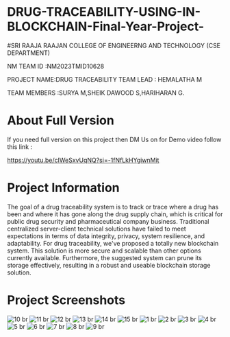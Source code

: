 # DRUG-TRACEABILITY-USING-IN-BLOCKCHAIN-Final-Year-Project-
#SRI RAAJA RAAJAN COLLEGE OF ENGINEERNG AND TECHNOLOGY (CSE DEPARTMENT)

NM TEAM ID :NM2023TMID10628

PROJECT NAME:DRUG TRACEABILITY
TEAM LEAD : HEMALATHA M

TEAM MEMBERS :SURYA M,SHEIK DAWOOD S,HARIHARAN G.

# About Full Version
If you need full version on this project then DM Us on  for Demo video follow this link : 

https://youtu.be/cIWeSxvUqNQ?si=-1fNfLkHYgiwnMit


# Project Information 

The goal of a drug traceability system is to track or trace where a drug has been and where it has gone along the drug supply chain, which is critical for public drug security and pharmaceutical company business. Traditional centralized server-client technical solutions have failed to meet expectations in terms of data integrity, privacy, system resilience, and adaptability. For drug traceability, we've proposed a totally new blockchain system. This solution is more secure and scalable than other options currently available. Furthermore, the suggested system can prune its storage effectively, resulting in a robust and useable blockchain storage solution.

# Project Screenshots

![10](https://github.com/swapniltake1/DRUG-TRACEABILITY-IN-HEALTHCARE-SUPPLY-CHAIN-USING-BLOCKCHAIN-Final-Year-Project-/assets/61576958/c60adb1b-772f-4162-968e-cbdb95adce39)
br
![11](https://github.com/swapniltake1/DRUG-TRACEABILITY-IN-HEALTHCARE-SUPPLY-CHAIN-USING-BLOCKCHAIN-Final-Year-Project-/assets/61576958/a78992b9-38d5-44be-ae36-45146539197b)
br
![12](https://github.com/swapniltake1/DRUG-TRACEABILITY-IN-HEALTHCARE-SUPPLY-CHAIN-USING-BLOCKCHAIN-Final-Year-Project-/assets/61576958/aaae2a9b-8c28-4a9e-a0d9-cf5b636e9c29)
br
![13](https://github.com/swapniltake1/DRUG-TRACEABILITY-IN-HEALTHCARE-SUPPLY-CHAIN-USING-BLOCKCHAIN-Final-Year-Project-/assets/61576958/db645fc3-5cb2-4d8e-be75-b41cc6ee841a)
br
![14](https://github.com/swapniltake1/DRUG-TRACEABILITY-IN-HEALTHCARE-SUPPLY-CHAIN-USING-BLOCKCHAIN-Final-Year-Project-/assets/61576958/aa3e9c26-106e-46ac-bcd0-1d9dac31c46b)
br
![15](https://github.com/swapniltake1/DRUG-TRACEABILITY-IN-HEALTHCARE-SUPPLY-CHAIN-USING-BLOCKCHAIN-Final-Year-Project-/assets/61576958/2894d82a-854c-4d46-a3bb-30b965b9ca96)
br
![1](https://github.com/swapniltake1/DRUG-TRACEABILITY-IN-HEALTHCARE-SUPPLY-CHAIN-USING-BLOCKCHAIN-Final-Year-Project-/assets/61576958/52f2b6e8-4c6a-4dd4-be4f-be99e4222c4d)
br
![2](https://github.com/swapniltake1/DRUG-TRACEABILITY-IN-HEALTHCARE-SUPPLY-CHAIN-USING-BLOCKCHAIN-Final-Year-Project-/assets/61576958/207a2086-4819-4bd6-b7eb-7a91fbeb8805)
br
![3](https://github.com/swapniltake1/DRUG-TRACEABILITY-IN-HEALTHCARE-SUPPLY-CHAIN-USING-BLOCKCHAIN-Final-Year-Project-/assets/61576958/0fb2a609-5726-4925-b83e-d2dc6b572677)
br
![4](https://github.com/swapniltake1/DRUG-TRACEABILITY-IN-HEALTHCARE-SUPPLY-CHAIN-USING-BLOCKCHAIN-Final-Year-Project-/assets/61576958/dc5cacb5-81cd-479d-96ee-89387bd46862)
br
![5](https://github.com/swapniltake1/DRUG-TRACEABILITY-IN-HEALTHCARE-SUPPLY-CHAIN-USING-BLOCKCHAIN-Final-Year-Project-/assets/61576958/c48a7bf2-8af4-4b8c-93b9-bd7ec4303b77)
br
![6](https://github.com/swapniltake1/DRUG-TRACEABILITY-IN-HEALTHCARE-SUPPLY-CHAIN-USING-BLOCKCHAIN-Final-Year-Project-/assets/61576958/1c3af74d-2f4a-49f4-ad68-1527b152f414)
br
![7](https://github.com/swapniltake1/DRUG-TRACEABILITY-IN-HEALTHCARE-SUPPLY-CHAIN-USING-BLOCKCHAIN-Final-Year-Project-/assets/61576958/3d4bd373-ed55-41ed-b529-71dbe5da13f9)
br
![8](https://github.com/swapniltake1/DRUG-TRACEABILITY-IN-HEALTHCARE-SUPPLY-CHAIN-USING-BLOCKCHAIN-Final-Year-Project-/assets/61576958/d94419f4-7672-4f44-a58a-e8e311c96f1a)
br
![9](https://github.com/swapniltake1/DRUG-TRACEABILITY-IN-HEALTHCARE-SUPPLY-CHAIN-USING-BLOCKCHAIN-Final-Year-Project-/assets/61576958/ce8a7c5e-361a-4282-89bc-2431bfd98dd7)
br